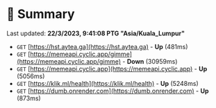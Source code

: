 # 📖 Summary
Last updated: **22/3/2023, 9:41:08 PTG "Asia/Kuala_Lumpur"**

- `GET` [https://hst.aytea.ga](https://hst.aytea.ga) - **Up** (481ms)
- `GET` [https://memeapi.cyclic.app/gimme](https://memeapi.cyclic.app/gimme) - **Down** (30959ms)
- `GET` [https://memeapi.cyclic.app](https://memeapi.cyclic.app) - **Up** (5056ms)
- `GET` [https://klik.ml/health](https://klik.ml/health) - **Up** (5248ms)
- `GET` [https://dumb.onrender.com](https://dumb.onrender.com) - **Up** (873ms)
